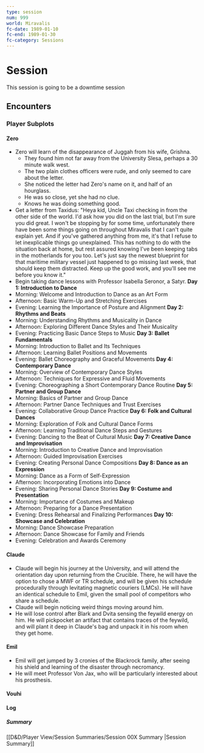 ```yaml
---
type: session
num: 999
world: Miravalis
fc-date: 1989-01-10
fc-end: 1989-01-30
fc-category: Sessions
---
```

# Session
This session is going to be a downtime session

## Encounters

### Player Subplots
#### Zero
- Zero will learn of the disappearance of Juggah from his wife, Grishna.
	- They found him not far away from the University Slesa, perhaps a 30 minute walk west.
	- The two plain clothes officers were rude, and only seemed to care about the letter.
	- She noticed the letter had Zero's name on it, and half of an hourglass.
	- He was so close, yet she had no clue.
	- Knows he was doing something good.
- Get a letter from Taxidus:
"Heya kid, Uncle Taxi checking in from the other side of the world. I'd ask how you did on the last trial, but I'm sure you did great. I won't be stopping by for some time, unfortunately there have been some things going on throughout Miravalis that I can't quite explain yet. And if you've gathered anything from me, it's that I refuse to let inexplicable things go unexplained. This has nothing to do with the situation back at home, but rest assured knowing I've been keeping tabs in the motherlands for you too. Let's just say the newest blueprint for that maritime military vessel just happened to go missing last week, that should keep them distracted. Keep up the good work, and you'll see me before you know it."
- Begin taking dance lessons with Professor Isabella Seronor, a Satyr.
**Day 1: Introduction to Dance**
- Morning: Welcome and Introduction to Dance as an Art Form
- Afternoon: Basic Warm-Up and Stretching Exercises
- Evening: Learning the Importance of Posture and Alignment
**Day 2: Rhythms and Beats**
- Morning: Understanding Rhythms and Musicality in Dance
- Afternoon: Exploring Different Dance Styles and Their Musicality
- Evening: Practicing Basic Dance Steps to Music
**Day 3: Ballet Fundamentals**
- Morning: Introduction to Ballet and Its Techniques
- Afternoon: Learning Ballet Positions and Movements
- Evening: Ballet Choreography and Graceful Movements
**Day 4: Contemporary Dance**
- Morning: Overview of Contemporary Dance Styles
- Afternoon: Techniques for Expressive and Fluid Movements
- Evening: Choreographing a Short Contemporary Dance Routine
**Day 5: Partner and Group Dance**
- Morning: Basics of Partner and Group Dance
- Afternoon: Partner Dance Techniques and Trust Exercises
- Evening: Collaborative Group Dance Practice
**Day 6: Folk and Cultural Dances**
- Morning: Exploration of Folk and Cultural Dance Forms
- Afternoon: Learning Traditional Dance Steps and Gestures
- Evening: Dancing to the Beat of Cultural Music
**Day 7: Creative Dance and Improvisation**
- Morning: Introduction to Creative Dance and Improvisation
- Afternoon: Guided Improvisation Exercises
- Evening: Creating Personal Dance Compositions
**Day 8: Dance as an Expression**
- Morning: Dance as a Form of Self-Expression
- Afternoon: Incorporating Emotions into Dance
- Evening: Sharing Personal Dance Stories
**Day 9: Costume and Presentation**
- Morning: Importance of Costumes and Makeup
- Afternoon: Preparing for a Dance Presentation
- Evening: Dress Rehearsal and Finalizing Performances
**Day 10: Showcase and Celebration**
- Morning: Dance Showcase Preparation
- Afternoon: Dance Showcase for Family and Friends
- Evening: Celebration and Awards Ceremony
#### Claude
- Claude will begin his journey at the University, and will attend the orientation day upon returning from the Crucible. There, he will have the option to chose a MWF or TR schedule, and will be given his schedule procedurally through levitating magnetic couriers (LMCs). He will have an identical schedule to Emil, given the small pool of competitors who share a schedule. 
- Claude will begin noticing weird things moving around him.
- He will lose control after Blark and Dvita sensing the feywild energy on him. He will pickpocket an artifact that contains traces of the feywild, and will plant it deep in Claude's bag and unpack it in his room when they get home.
#### Emil
- Emil will get jumped by 3 cronies of the Blackrock family, after seeing his shield and learning of the disaster through necromancy.
- He will meet Professor Von Jax, who will be particularly interested about his prosthesis.
#### Vouhi 

#### Log

##### Summary
[[D&D/Player View/Session Summaries/Session 00X Summary |Session Summary]]
